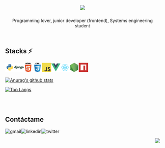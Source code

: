 <!-- ## Hi! Soy Leeynyker 👋🏾 -->
<h1 align="center">
    <img src="https://readme-typing-svg.herokuapp.com/?size=30&duration=4000&center=true&vCenter=true&lines=Hello+there!+👋🏾;My+name+is+Leeynyker;Welcome+to+my+GitHub!">
</h1>

<p align="center">
Programming lover, junior developer (frontend), Systems engineering student
</p>
<br>

## Stacks :zap:
<img align="left" alt="python"  width="30px" src= "https://raw.githubusercontent.com/github/explore/80688e429a7d4ef2fca1e82350fe8e3517d3494d/topics/python/python.png" />
<img align="left" alt="python"  width="30px" src= "https://raw.githubusercontent.com/github/explore/80688e429a7d4ef2fca1e82350fe8e3517d3494d/topics/django/django.png" />
<img align="left" alt="html"  width="30px" src= "https://raw.githubusercontent.com/github/explore/80688e429a7d4ef2fca1e82350fe8e3517d3494d/topics/html/html.png" />
<img align="left" alt="html"  width="30px" src= "https://raw.githubusercontent.com/github/explore/80688e429a7d4ef2fca1e82350fe8e3517d3494d/topics/css/css.png" />
<img align="left" alt="html"  width="30px" src= "https://raw.githubusercontent.com/github/explore/80688e429a7d4ef2fca1e82350fe8e3517d3494d/topics/javascript/javascript.png" />
<img align="left" alt="html"  width="30px" src= "https://raw.githubusercontent.com/github/explore/80688e429a7d4ef2fca1e82350fe8e3517d3494d/topics/vue/vue.png" />
<img align="left" alt="html"  width="30px" src= "https://raw.githubusercontent.com/github/explore/80688e429a7d4ef2fca1e82350fe8e3517d3494d/topics/react/react.png" />
<img align="left" alt="html"  width="30px" src= "https://raw.githubusercontent.com/github/explore/80688e429a7d4ef2fca1e82350fe8e3517d3494d/topics/nodejs/nodejs.png" />
<img align="left" alt="html"  width="30px" src= "https://raw.githubusercontent.com/github/explore/80688e429a7d4ef2fca1e82350fe8e3517d3494d/topics/npm/npm.png" />
<br>
<br>


[![Anurag's github stats](https://github-readme-stats.vercel.app/api?username=Leeynyker&count_private=true&hide=contribs,prs&show_icons=true&theme=dark)](https://github.com/Leeynyker)

[![Top Langs](https://github-readme-stats.vercel.app/api/top-langs/?username=Leeynyker&count_private=true&layout=compact&theme=dark)](https://github.com/Leeynyker)

<br>
<br>

## Contáctame

[<img align="left" alt="gmail" src= "https://img.shields.io/badge/Gmail-000000?style=for-the-badge&logo=gmail&logoColor=blue" />][gmail]
[<img align="left" alt="linkedin" src= "https://img.shields.io/badge/linkedin-000000?style=for-the-badge&logo=linkedin&logoColor=blue" />][insta]
[<img align="left" alt="twitter" src= "https://img.shields.io/badge/twitter-000000?style=for-the-badge&logo=twitter&logoColor=blue" />][twitter]



[gmail]:mailto:Leeynykeramr@gmail.com
[insta]:https://www.linkedin.com/in/leeynyker-montaño-ab9486199/
[twitter]:https://twitter.com/Leeynyker
<br>
<!-- <div style="display: flex; flex-direction: column;"> -->

<img align="right" src="https://komarev.com/ghpvc/?username=leeynyker&label=Profile%20views&color=0e75b6&style=flat"  /> 
</p>  



<!--  -->
  

  
<!-- </div> -->
<!--
**Leeynyker/Leeynyker** is a ✨ _special_ ✨ repository because its `README.md` (this file) appears on your GitHub profile.

Here are some ideas to get you started:

- 🔭 I’m currently working on ...
- 🌱 I’m currently learning ...
- 👯 I’m looking to collaborate on ...
- 🤔 I’m looking for help with ...
- 💬 Ask me about ...
- 📫 How to reach me: ...
- 😄 Pronouns: ...
- ⚡ Fun fact: ...
-->
